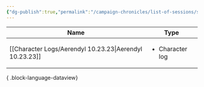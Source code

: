 ```yaml
---
{"dg-publish":true,"permalink":"/campaign-chronicles/list-of-sessions/session-3/","hideInGraph":true,"tags":["Event"]}
---
```



| Name                                                       | Type                            |
| ---------------------------------------------------------- | ------------------------------- |
| [[Character Logs/Aerendyl 10.23.23\|Aerendyl 10.23.23]] | <ul><li>Character log</li></ul> |

{ .block-language-dataview}